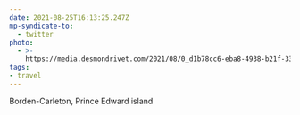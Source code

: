```yaml
---
date: 2021-08-25T16:13:25.247Z
mp-syndicate-to:
  - twitter
photo:
  - >-
    https://media.desmondrivet.com/2021/08/0_d1b78cc6-eba8-4938-b21f-33c4b42d99a1.jpg
tags:
- travel
---
```


Borden-Carleton, Prince Edward island

